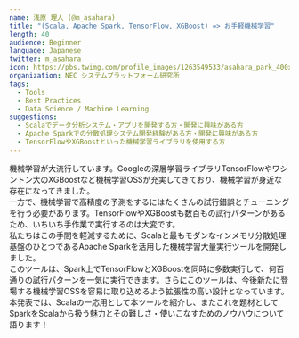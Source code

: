 ```yaml
---
name: 浅原 理人 (@m_asahara)
title: "(Scala, Apache Spark, TensorFlow, XGBoost) => お手軽機械学習"
length: 40
audience: Beginner
language: Japanese
twitter: m_asahara
icon: https://pbs.twimg.com/profile_images/1263549533/asahara_park_400x400.jpg
organization: NEC システムプラットフォーム研究所
tags:
  - Tools
  - Best Practices
  - Data Science / Machine Learning
suggestions:
  - Scalaでデータ分析システム・アプリを開発する方・開発に興味がある方
  - Apache Sparkでの分散処理システム開発経験がある方・開発に興味がある方
  - TensorFlowやXGBoostといった機械学習ライブラリを使用する方
---
```

機械学習が大流行しています。Googleの深層学習ライブラリTensorFlowやワシントン大のXGBoostなど機械学習OSSが充実してきており、機械学習が身近な存在になってきました。  
一方で、機械学習で高精度の予測をするにはたくさんの試行錯誤とチューニングを行う必要があります。TensorFlowやXGBoostも数百もの試行パターンがあるため、いちいち手作業で実行するのは大変です。  
私たちはこの手間を軽減するために、Scalaと最もモダンなインメモリ分散処理基盤のひとつであるApache Sparkを活用した機械学習大量実行ツールを開発しました。  
このツールは、Spark上でTensorFlowとXGBoostを同時に多数実行して、何百通りの試行パターンを一気に実行できます。さらにこのツールは、今後新たに登場する機械学習OSSを容易に取り込めるよう拡張性の高い設計となっています。  
本発表では、Scalaの一応用として本ツールを紹介し、またこれを題材としてSparkをScalaから扱う魅力とその難しさ・使いこなすためのノウハウについて語ります！